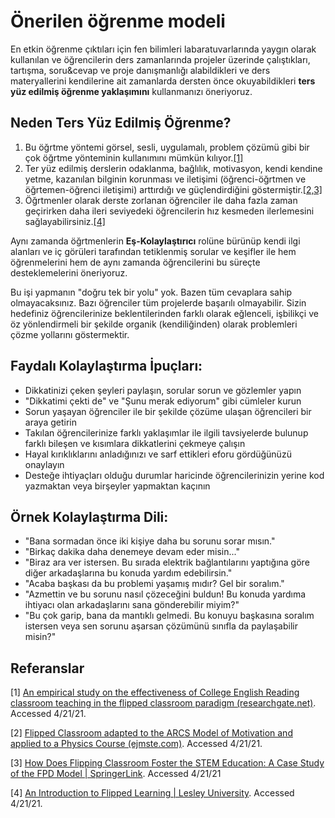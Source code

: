 # Önerilen öğrenme modeli

En etkin öğrenme çıktıları için fen bilimleri labaratuvarlarında yaygın olarak kullanılan ve öğrencilerin ders zamanlarında projeler üzerinde çalıştıkları, tartışma, soru&cevap ve proje danışmanlığı alabildikleri ve ders materyallerini kendilerine ait zamanlarda dersten önce okuyabildikleri **ters yüz edilmiş öğrenme yaklaşımını** kullanmanızı öneriyoruz.


## Neden Ters Yüz Edilmiş Öğrenme?

1. Bu öğrtme yöntemi görsel, sesli, uygulamalı, problem çözümü gibi bir çok öğrtme yönteminin kullanımını mümkün kılıyor.[[1]](#referanslar)
2. Ter yüz edilmiş derslerin odaklanma, bağlılık, motivasyon, kendi kendine yetme, kazanılan bilginin korunması ve iletişimi (öğrenci-öğrtmen ve öğrtemen-öğrenci iletişimi) arttırdığı ve güçlendirdiğini göstermiştir.[[2,3]](#referanslar)  
3. Öğrtmenler olarak derste zorlanan öğrenciler ile daha fazla zaman geçirirken daha ileri seviyedeki öğrencilerin hız kesmeden ilerlemesini sağlayabilirsiniz.[[4]](#referanslar)  

Aynı zamanda öğrtmenlerin **Eş-Kolaylaştırıcı** rolüne bürünüp kendi ilgi alanları ve iç görüleri tarafından tetiklenmiş sorular ve keşifler ile hem öğrenmelerini hem de aynı zamanda öğrencilerini bu süreçte desteklemelerini öneriyoruz. 

Bu işi yapmanın "doğru tek bir yolu" yok. Bazen tüm cevaplara sahip olmayacaksınız. Bazı öğrenciler tüm projelerde başarılı olmayabilir. Sizin hedefiniz öğrencilerinize beklentilerinden farklı olarak eğlenceli, işbilikçi ve öz yönlendirmeli bir şekilde organik (kendiliğinden) olarak problemleri çözme yollarını göstermektir.

## Faydalı Kolaylaştırma İpuçları:

* Dikkatinizi çeken şeyleri paylaşın, sorular sorun ve gözlemler yapın
* "Dikkatimi çekti de" ve "Şunu merak ediyorum" gibi cümleler kurun 
* Sorun yaşayan öğrenciler ile bir şekilde çözüme ulaşan öğrencileri bir araya getirin
* Takılan öğrencilerinize farklı yaklaşımlar ile ilgili tavsiyelerde bulunup farklı bileşen ve kısımlara dikkatlerini çekmeye çalışın 
* Hayal kırıklıklarını anladığınızı ve sarf ettikleri eforu gördüğünüzü onaylayın
* Desteğe ihtiyaçları olduğu durumlar haricinde öğrencilerinizin yerine kod yazmaktan veya birşeyler yapmaktan kaçının

## Örnek Kolaylaştırma Dili:

* "Bana sormadan önce iki kişiye daha bu sorunu sorar mısın."
* "Birkaç dakika daha denemeye devam eder misin..."
* "Biraz ara ver istersen. Bu sırada elektrik bağlantılarını yaptığına göre diğer arkadaşlarına bu konuda yardım edebilirsin."
* "Acaba başkası da bu problemi yaşamış mıdır? Gel bir soralım."
* "Azmettin ve bu sorunu nasıl çözeceğini buldun! Bu konuda yardıma ihtiyacı olan arkadaşlarını sana gönderebilir miyim?"
* "Bu çok garip, bana da mantıklı gelmedi. Bu konuyu başkasına soralım istersen veya sen sorunu aşarsan çözümünü sınıfla da paylaşabilir misin?"

## Referanslar

[1] [An empirical study on the effectiveness of College English Reading classroom teaching in the flipped classroom paradigm (researchgate.net)](https://www.researchgate.net/publication/322264495_An_empirical_study_on_the_effectiveness_of_College_English_Reading_classroom_teaching_in_the_flipped_classroom_paradigm). Accessed 4/21/21.

[2] [Flipped Classroom adapted to the ARCS Model of Motivation and applied to a Physics Course (ejmste.com)](https://www.ejmste.com/article/flipped-classroom-adapted-to-the-arcs-model-of-motivation-and-applied-to-a-physics-course-4562). Accessed 4/21/21.

[3] [How Does Flipping Classroom Foster the STEM Education: A Case Study of the FPD Model | SpringerLink](https://link.springer.com/article/10.1007/s10758-020-09443-9). Accessed 4/21/21

[4] [An Introduction to Flipped Learning | Lesley University](https://lesley.edu/article/an-introduction-to-flipped-learning#:~:text=An%20Introduction%20to%20Flipped%20Learning.%20Flipped%20learning%20is,advancements%20in%20the%20modern%20classroom%20is%20flipped%20learning.). Accessed 4/21/21.
